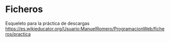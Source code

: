 # Ficheros
Esqueleto para la práctica de descargas https://es.wikieducator.org/Usuario:ManuelRomero/ProgramacionWeb/ficheros/practica

